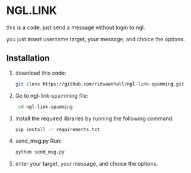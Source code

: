 # NGL.LINK

this is a code. just send a message without login to ngl.

you just insert username target, your message, and choice the options.

## Installation

1. download this code:

   ```bash
   git clone https://github.com/ridwaanhall/ngl-link-spamming.git
   ```

2. Go to ngl-link-spamming file:

    ```bash
     cd ngl-link-spamming
    ```

3. Install the required libraries by running the following command:

    ```bash
    pip install -r requirements.txt
    ```

4. send_msg.py Run:

     ```bash
     python send_msg.py
     ```

5. enter your target, your message, and choice the options.
